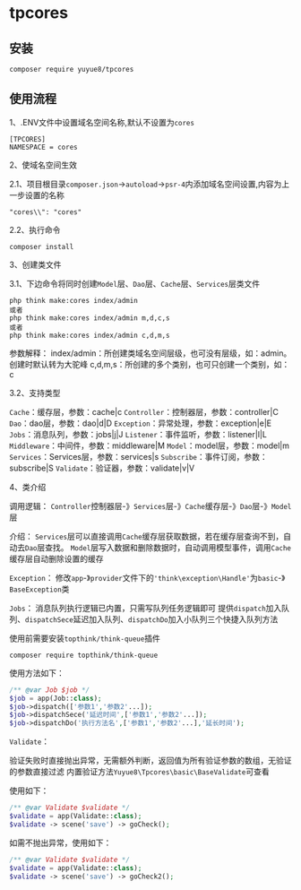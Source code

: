 # tpcores

## 安装
~~~
composer require yuyue8/tpcores
~~~

## 使用流程
1、.ENV文件中设置域名空间名称,默认不设置为`cores`
```
[TPCORES]
NAMESPACE = cores
```
2、使域名空间生效

2.1、项目根目录`composer.json`->`autoload`->`psr-4`内添加域名空间设置,内容为上一步设置的名称
```
"cores\\": "cores"
```

2.2、执行命令
~~~
composer install
~~~

3、创建类文件

3.1、下边命令将同时创建`Model`层、`Dao`层、`Cache`层、`Services`层类文件
```
php think make:cores index/admin
或者
php think make:cores index/admin m,d,c,s
或者
php think make:cores index/admin c,d,m,s
```
参数解释：
index/admin：所创建类域名空间层级，也可没有层级，如：admin。创建时默认转为大驼峰
c,d,m,s：所创建的多个类别，也可只创建一个类别，如：c

3.2、支持类型

`Cache`：缓存层，参数：cache|c
`Controller`：控制器层，参数：controller|C
`Dao`：dao层，参数：dao|d|D
`Exception`：异常处理，参数：exception|e|E
`Jobs`：消息队列，参数：jobs|j|J
`Listener`：事件监听，参数：listener|l|L
`Middleware`：中间件，参数：middleware|M
`Model`：model层，参数：model|m
`Services`：Services层，参数：services|s
`Subscribe`：事件订阅，参数：subscribe|S
`Validate`：验证器，参数：validate|v|V

4、类介绍

调用逻辑：
`Controller`控制器层-》`Services`层-》`Cache`缓存层-》`Dao`层-》`Model`层

介绍：
`Services`层可以直接调用`Cache`缓存层获取数据，若在缓存层查询不到，自动去`Dao`层查找。
`Model`层写入数据和删除数据时，自动调用模型事件，调用`Cache`缓存层自动删除设置的缓存

`Exception`：
修改`app`-》`provider`文件下的`'think\exception\Handle'`为`basic`-》`BaseException`类

`Jobs`：
消息队列执行逻辑已内置，只需写队列任务逻辑即可
提供`dispatch`加入队列、`dispatchSece`延迟加入队列、`dispatchDo`加入小队列三个快捷入队列方法

使用前需要安装`topthink/think-queue`插件
~~~
composer require topthink/think-queue
~~~

使用方法如下：
```php
/** @var Job $job */
$job = app(Job::class);
$job->dispatch(['参数1','参数2'...]);
$job->dispatchSece('延迟时间',['参数1','参数2'...]);
$job->dispatchDo('执行方法名',['参数1','参数2'...],'延长时间');
```

`Validate`：

验证失败时直接抛出异常，无需额外判断，返回值为所有验证参数的数组，无验证的参数直接过滤
内置验证方法`Yuyue8\Tpcores\basic\BaseValidate`可查看

使用如下：
```php
/** @var Validate $validate */
$validate = app(Validate::class);
$validate -> scene('save') -> goCheck();
```

如需不抛出异常，使用如下：
```php
/** @var Validate $validate */
$validate = app(Validate::class);
$validate -> scene('save') -> goCheck2();
```